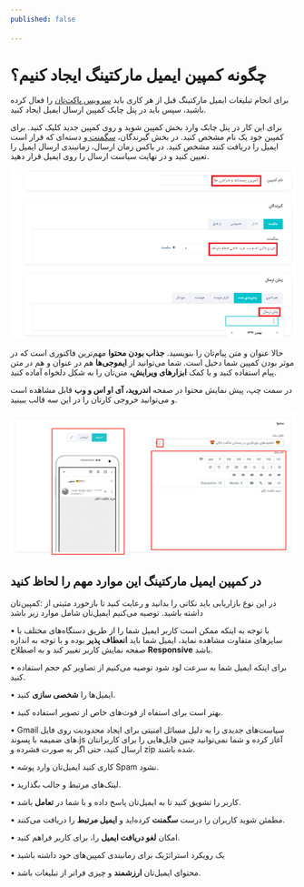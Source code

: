 ```yaml
---
published: false

---
```

# چگونه کمپین ایمیل مارکتینگ ایجاد کنیم؟

برای انجام تبلیغات ایمیل مارکتینگ قبل از هر کاری باید [سرویس پاکت‌تان](https://doc.chabok.io/panel/settings.html#%D9%81%D8%B9%D8%A7%D9%84%D8%B3%D8%A7%D8%B2%DB%8C-%D8%AF%D8%B1%DA%AF%D8%A7%D9%87-%D8%A7%D8%B1%D8%B3%D8%A7%D9%84-%D8%A7%DB%8C%D9%85%DB%8C%D9%84) را فعال کرده باشید، سپس باید در پنل چابک کمپین ارسال ایمیل ایجاد کنید.

برای این کار در پنل چابک وارد بخش کمپین شوید و روی کمپین جدید کلیک کنید. برای کمپین خود یک نام مشخص کنید. در بخش گیرندگان، [سگمنت ](https://doc.chabok.io/panel/segment.html)و دسته‌ای که قرار است ایمیل را دریافت کنند مشخص کنید. در باکس زمان ارسال، زمانبندی ارسال ایمیل را تعیین کنید و در نهایت سیاست ارسال را روی ایمیل قرار دهید.

![](/uploads/emailcampain-1.png)

حالا عنوان و متن پیام‌تان را بنویسید. **جذاب بودن محتوا** مهم‌ترین فاکتوری است که در موثر بودن کمپین شما دخیل است.  شما می‌توانید از **ایموجی‌ها** هم در عنوان و هم در متن پیام استفاده کنید و با کمک **ابزارهای ویرایش،** متن‌تان را به شکل دلخواه آماده کنید.

در سمت چپ، پیش نمایش محتوا در صفحه **اندروید، آی او اس و وب** قابل مشاهده است و می‌توانید خروجی کارتان را در این سه قالب ببینید.

![](/uploads/email-content.png)

## در کمپین ایمیل مارکتینگ این موارد مهم را لحاظ کنید

در این نوع بازاریابی باید نکاتی را بدانید و رعایت کنید تا بازخورد مثبتی از :کمپین‌تان داشته باشید. توصیه می‌کنیم ایمیل‌تان شامل موارد زیر باشد

•	با توجه به اینکه ممکن است کاربر ایمیل شما را از طریق دستگاه‌های مختلف با سایز‌های متفاوت مشاهده نماید، ایمیل شما باید **انعطاف پذیر** بوده و با توجه به اندازه صفحه نمایش کاربر تغییر کند و به اصطلاح **Responsive** باشد.

•	برای اینکه ایمیل شما به سرعت لود شود توصیه می‌کنیم از تصاویر کم حجم استفاده کنید.

•	ایمیل‌ها را **شخصی سازی** کنید.

•	بهتر است برای استفاه از فوت‌های خاص از تصویر استفاده کنید.

•	Gmail  سیاست‌های جدیدی را به دلیل مسائل امنیتی برای ایجاد محدودیت روی فایل های ضمیمه با پسوند.js  آغاز کرده و شما نمی‌توانید چنین فایل‌هایی را برای کاربرانتان ارسال کنید، حتی اگر به صورت فشرده و zip شده باشند.

•	کاری کنید ایمیل‌تان وارد پوشه Spam نشود.

•	لینک‌های مرتبط و جالب بگذارید.

•	کاربر را تشویق کنید تا به ایمیل‌تان پاسخ داده و با شما در **تعامل** باشد.

•	مطمئن شوید کاربران را درست **سگمنت** کرده‌اید و **ایمیل مرتبط** را دریافت می‌کنند.

•	امکان **لغو دریافت ایمیل** را، برای کاربر فراهم کنید.

•	یک رویکرد استراتژیک برای زمانبندی کمپین‌های خود داشته باشید

•	محتوای ایمیل‌تان **ارزشمند** و چیزی فراتر از تبلیغات باشد.